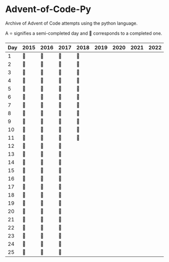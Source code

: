 # Advent-of-Code-Py
Archive of Advent of Code attempts using the python language.

 A :star: signifies a semi-completed day and :star2: corresponds to a completed one.

| Day | 2015    | 2016    | 2017    | 2018    | 2019    | 2020    | 2021    | 2022    | 2023    |
|-----|---------|---------|---------|---------|---------|---------|---------|---------|---------|
| 1   | :star2: | :star2: | :star2: | :star2: |         |         |         |         |         |
| 2   | :star2: | :star2: | :star2: | :star2: |         |         |         |         |         |
| 3   | :star2: | :star2: | :star2: | :star2: |         |         |         |         |         |
| 4   | :star2: | :star2: | :star2: | :star2: |         |         |         |         |         |
| 5   | :star2: | :star2: | :star2: | :star2: |         |         |         |         |         |
| 6   | :star2: | :star2: | :star2: | :star2: |         |         |         |         |         |
| 7   | :star2: | :star2: | :star2: | :star2: |         |         |         |         |         |
| 8   | :star2: | :star2: | :star2: | :star2: |         |         |         |         |         |
| 9   | :star2: | :star2: | :star2: | :star2: |         |         |         |         |         |
| 10  | :star2: | :star2: | :star2: | :star2: |         |         |         |         |         |
| 11  | :star2: | :star2: | :star2: | :star2: |         |         |         |         |         |
| 12  | :star2: | :star2: | :star2: |         |         |         |         |         |         |
| 13  | :star2: | :star2: | :star2: |         |         |         |         |         |         |
| 14  | :star2: | :star2: | :star2: |         |         |         |         |         |         |
| 15  | :star2: | :star2: | :star2: |         |         |         |         |         |         |
| 16  | :star2: | :star2: | :star2: |         |         |         |         |         |         |
| 17  | :star2: | :star2: | :star2: |         |         |         |         |         |         |
| 18  | :star2: | :star2: | :star2: |         |         |         |         |         |         |
| 19  | :star2: | :star2: | :star2: |         |         |         |         |         |         |
| 20  | :star2: | :star2: | :star2: |         |         |         |         |         |         |
| 21  | :star2: | :star2: | :star2: |         |         |         |         |         |         |
| 22  | :star2: | :star2: | :star2: |         |         |         |         |         |         |
| 23  | :star2: | :star2: | :star2: |         |         |         |         |         |         |
| 24  | :star2: | :star2: | :star2: |         |         |         |         |         |         |
| 25  | :star2: | :star2: | :star2: |         |         |         |         |         |         |
